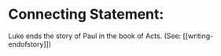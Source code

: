 # Connecting Statement:

Luke ends the story of Paul in the book of Acts. (See: [[writing-endofstory]])